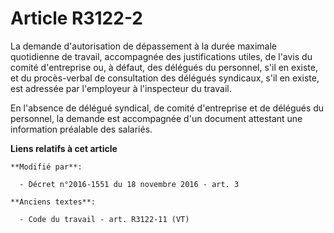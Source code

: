 # Article R3122-2

La demande d'autorisation de dépassement à la durée maximale quotidienne de travail, accompagnée des justifications utiles,
de l'avis du comité d'entreprise ou, à défaut, des délégués du personnel, s'il en existe, et du procès-verbal de consultation
des délégués syndicaux, s'il en existe, est adressée par l'employeur à l'inspecteur du travail.

En l'absence de délégué syndical, de comité d'entreprise et de délégués du personnel, la demande est accompagnée d'un
document attestant une information préalable des salariés.

**Liens relatifs à cet article**

	**Modifié par**:

	  - Décret n°2016-1551 du 18 novembre 2016 - art. 3

	**Anciens textes**:

	  - Code du travail - art. R3122-11 (VT)
